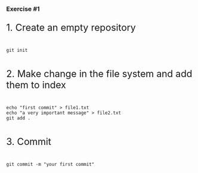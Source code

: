 ### Exercise #1
<p style="font-size:25px;text-align:left;"> 1. Create an empty repository</p>
<pre>
<code>
git init
</code>
</pre>
<p style="font-size:25px;text-align:left;"> 2. Make change in the file system and add them to index </p>
<pre>
<code>
echo "first commit" > file1.txt
echo "a very important message" > file2.txt
git add .
</code>
</pre>
<p style="font-size:25px;text-align:left;"> 3. Commit </p>
<pre>
<code>
git commit -m "your first commit"
</code>
</pre>
